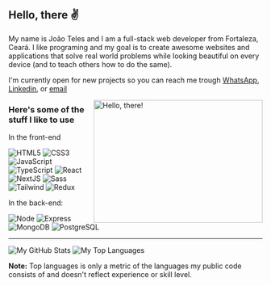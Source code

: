 ## Hello, there ✌

My name is João Teles and I am a full-stack web developer from Fortaleza, Ceará. I like programing and my goal is to create awesome websites and applications that solve real world problems while looking beautiful on every device (and to teach others how to do the same).

I'm currently open for new projects so you can reach me trough [WhatsApp](https://wa.me/5595988277110), [Linkedin](www.linkedin.com/in/joaotelesk), or [email](mailto:joaojoseteles@gmail.com)

<a href="#">
    <img src="https://media1.tenor.com/images/b16637740b334b5561ea4b9e3427197c/tenor.gif?itemid=27169489" title="hello" width="335" height="243" align="right" alt="Hello, there!">
</a>

### Here's some of the stuff I like to use

In the front-end

![HTML5](https://img.shields.io/badge/HTML-239120?style=for-the-badge&logo=html5&logoColor=white)
![CSS3](https://img.shields.io/badge/-CSS3-1572B6?style=for-the-badge&logo=css3&logoColor=ffffff)
![JavaScript](https://img.shields.io/badge/JavaScript-323330?style=for-the-badge&logo=javascript&logoColor=F7DF1E)
![TypeScript](https://img.shields.io/badge/TypeScript-007ACC?style=for-the-badge&logo=typescript&logoColor=white)
![React](https://img.shields.io/badge/React-20232A?style=for-the-badge&logo=react&logoColor=61DAFB)
![NextJS](https://img.shields.io/badge/-NextJS-000000?style=for-the-badge&logo=r=nextdotjs&logoColor=ffffff)
![Sass](https://img.shields.io/badge/Sass-CC6699?style=for-the-badge&logo=sass&logoColor=white)
![Tailwind](https://img.shields.io/badge/Tailwind_CSS-38B2AC?style=for-the-badge&logo=tailwind-css&logoColor=white)
![Redux](https://img.shields.io/badge/Redux-593D88?style=for-the-badge&logo=redux&logoColor=white)

In the back-end:

![Node](https://img.shields.io/badge/Node.js-43853D?style=for-the-badge&logo=node.js&logoColor=white)
![Express](https://img.shields.io/badge/Express.js-404D59?style=for-the-badge)
![MongoDB](https://img.shields.io/badge/MongoDB-4EA94B?style=for-the-badge&logo=mongodb&logoColor=white)
![PostgreSQL](https://img.shields.io/badge/PostgreSQL-316192?style=for-the-badge&logo=postgresql&logoColor=white)

<hr>

![My GitHub Stats](https://github-readme-stats.vercel.app/api?username=joaotelesk&show_icons=true&count_private=true&theme=react&hide_border=true&bg_color=0D1117&card_width=400)
![My Top Languages](https://github-readme-stats.vercel.app/api/top-langs/?username=joaotelesk&langs_count=8&count_private=true&layout=compact&theme=react&hide_border=true&bg_color=0D1117)

<b>Note:</b> Top languages is only a metric of the languages my public code consists of and doesn't reflect experience or skill level.
